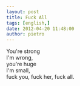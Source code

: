 ```yaml
---
layout: post
title: Fuck All
tags: [english,]
date: 2012-04-20 11:48:00
author: pietro
---
```

You're strong<br/>I'm wrong,<br/>you're huge<br/>I'm small,<br/>fuck you, fuck her, fuck all.
